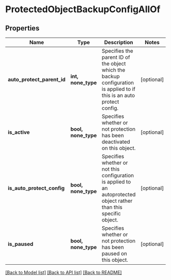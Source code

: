 # ProtectedObjectBackupConfigAllOf


## Properties
Name | Type | Description | Notes
------------ | ------------- | ------------- | -------------
**auto_protect_parent_id** | **int, none_type** | Specifies the parent ID of the object which the backup configuration is applied to if this is an auto protect config. | [optional] 
**is_active** | **bool, none_type** | Specifies whether or not protection has been deactivated on this object. | [optional] 
**is_auto_protect_config** | **bool, none_type** | Specifies whether or not this configuration is applied to an autoprotected object rather than this specific object. | [optional] 
**is_paused** | **bool, none_type** | Specifies whether or not protection has been paused on this object. | [optional] 

[[Back to Model list]](../README.md#documentation-for-models) [[Back to API list]](../README.md#documentation-for-api-endpoints) [[Back to README]](../README.md)


